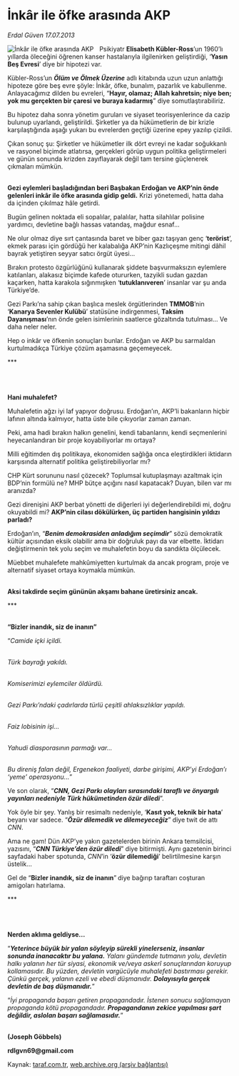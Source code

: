 # İnkâr ile öfke arasında AKP

*Erdal Güven 17.07.2013*

<div class="yazi"><img align="left" alt="İnkâr ile öfke arasında AKP" border="0" src="http://www.taraf.com.tr/fotoraflar/makaleler/inkar-ile-ofke-arasinda-akp_8149_orijinal.jpg" style="border-right-width:10px; border-color:#FFFFFF"/><p>Psikiyatr <b>Elisabeth Kübler-Ross</b>’un 1960’lı yıllarda öleceğini öğrenen kanser hastalarıyla ilgilenirken geliştirdiği, ‘<b>Yasın Beş Evresi</b>’ diye bir hipotezi var.</p>
<p>Kübler-Ross’un <b><i>Ölüm ve Ölmek Üzerine</i></b> adlı kitabında uzun uzun anlattığı hipoteze göre beş evre şöyle: İnkâr, öfke, bunalım, pazarlık ve kabullenme. Anlayacağımız dilden bu evreleri, “<b>Hayır, olamaz; Allah kahretsin; niye ben; yok mu gerçekten bir çaresi ve buraya kadarmış</b>” diye somutlaştırabiliriz.</p>
<p>Bu hipotez daha sonra yönetim guruları ve siyaset teorisyenlerince da cazip bulunup uyarlandı, geliştirildi. Şirketler ya da hükümetlerin de bir krizle karşılaştığında aşağı yukarı bu evrelerden geçtiği üzerine epey yazılıp çizildi. </p>
<p>Çıkan sonuç şu: Şirketler ve hükümetler ilk dört evreyi ne kadar soğukkanlı ve rasyonel biçimde atlatırsa, gerçekleri görüp uygun politika geliştirmeleri ve günün sonunda krizden zayıflayarak değil tam tersine güçlenerek çıkmaları mümkün.</p>
<p><b><br/>Gezi eylemleri başladığından beri Başbakan Erdoğan ve AKP’nin önde gelenleri inkâr ile öfke arasında gidip geldi.</b> Krizi yönetemedi, hatta daha da içinden çıkılmaz hâle getirdi. </p>
<p>Bugün gelinen noktada eli sopalılar, palalılar, hatta silahlılar polisine yardımcı, devletine bağlı hassas vatandaş, mağdur esnaf... </p>
<p>Ne olur olmaz diye sırt çantasında baret ve biber gazı taşıyan genç ‘<b>terörist</b>’, ekmek parası için gördüğü her kalabalığa  AKP’nin Kazlıçeşme mitingi dâhil  bayrak yetiştiren seyyar satıcı örgüt üyesi... </p>
<p>Bırakın protesto özgürlüğünü kullanarak şiddete başvurmaksızın eylemlere katılanları, alakasız biçimde kafede otururken, tazyikli sudan gazdan kaçarken, hatta karakola sığınmışken ‘<b>tutuklanıveren</b>’ insanlar var şu anda Türkiye’de.</p>
<p>Gezi Parkı’na sahip çıkan başlıca meslek örgütlerinden <b>TMMOB</b>’nin ‘<b>Kanarya Sevenler Kulübü</b>’ statüsüne indirgenmesi, <b>Taksim Dayanışması</b>’nın önde gelen isimlerinin saatlerce gözaltında tutulması... Ve daha neler neler.</p>
<p>Hep o inkâr ve öfkenin sonuçları bunlar. Erdoğan ve AKP bu sarmaldan kurtulmadıkça Türkiye çözüm aşamasına geçemeyecek.</p>
<p>***</p>
<p><b> </b></p>
<p><b><br/>Hani muhalefet?</b></p>
<p>Muhalefetin ağzı iyi laf yapıyor doğrusu. Erdoğan’ın, AKP’li bakanların hiçbir lafının altında kalmıyor, hatta üste bile çıkıyorlar zaman zaman.</p>
<p>Peki, ama hadi bırakın halkın genelini, kendi tabanlarını, kendi seçmenlerini heyecanlandıran bir proje koyabiliyorlar mı ortaya?</p>
<p>Milli eğitimden dış politikaya, ekonomiden sağlığa onca eleştirdikleri iktidarın karşısında alternatif politika geliştirebiliyorlar mı?</p>
<p>CHP Kürt sorununu nasıl çözecek? Toplumsal kutuplaşmayı azaltmak için BDP’nin formülü ne? MHP bütçe açığını nasıl kapatacak? Duyan, bilen var mı aranızda?</p>
<p>Gezi direnişini AKP berbat yönetti de diğerleri iyi değerlendirebildi mi, doğru okuyabildi mi? <b>AKP’nin cilası dökülürken, üç partiden hangisinin yıldızı parladı?</b></p>
<p>Erdoğan’ın, “<b><i>Benim demokrasiden anladığım seçimdir</i></b>” sözü demokratik kültür açısından eksik olabilir ama bir doğruluk payı da var elbette. İktidarı değiştirmenin tek yolu seçim ve muhalefetin boyu da sandıkta ölçülecek. </p>
<p>Müebbet muhalefete mahkûmiyetten kurtulmak da ancak program, proje ve alternatif siyaset ortaya koymakla mümkün. </p>
<p><b><br/>Aksi takdirde seçim gününün akşamı bahane üretirsiniz ancak.</b></p>
<p>***</p>
<p><b><br/>“Bizler inandık, siz de inanın”</b></p>
<p>“<i>Camide içki içildi.</i></p>
<p><i><br/>Türk bayrağı yakıldı.</i></p>
<p><i><br/>Komiserimizi eylemciler öldürdü.</i></p>
<p><i><br/>Gezi Parkı’ndaki çadırlarda türlü çeşitli ahlaksızlıklar yapıldı.</i></p>
<p><i><br/>Faiz lobisinin işi... </i></p>
<p><i><br/>Yahudi diasporasının parmağı var...</i></p>
<p><i><br/>Bu direniş falan değil, Ergenekon faaliyeti, darbe girişimi, AKP’yi Erdoğan’ı ‘yeme’ operasyonu...</i>”</p>
<p>Ve son olarak, “<b><i>CNN, Gezi Parkı olayları sırasındaki taraflı ve önyargılı yayınları nedeniyle Türk hükümetinden özür diledi</i></b>”.</p>
<p>Yok öyle bir şey. Yanlış bir resimaltı nedeniyle, ‘<b>Kasıt yok, teknik bir hata</b>’ beyanı var sadece. “<b><i>Özür dilemedik ve dilemeyeceğiz</i></b>” diye twit de attı <i>CNN</i>. </p>
<p>Ama ne gam! Dün AKP’ye yakın gazetelerden birinin Ankara temsilcisi, yazısını, “<b><i>CNN Türkiye’den özür diledi</i></b>” diye bitirmişti. Aynı gazetenin birinci sayfadaki haber spotunda, <i>CNN</i>’in ‘<b>özür dilemediği</b>’ belirtilmesine karşın üstelik... </p>
<p>Gel de “<b>Bizler inandık, siz de inanın</b>”<b> </b>diye bağırıp taraftarı coşturan amigoları hatırlama.</p>
<p>***</p>
<p><b> </b></p>
<p><b><br/>Nerden aklıma geldiyse...</b></p>
<p>“<b><i>Yeterince büyük bir yalan söyleyip sürekli yinelerseniz, insanlar sonunda inanacaktır bu yalana.</i></b><i> Yalanı gündemde tutmanın yolu, devletin halkı yalanın her tür siyasi, ekonomik ve/veya askerî sonuçlarından koruyup kollamasıdır. Bu yüzden, devletin vargücüyle muhalefeti bastırması gerekir. Çünkü gerçek, yalanın ezeli ve ebedi düşmanıdır. <b>Dolayısıyla gerçek devletin de baş düşmanıdır.</b></i>”</p>
<p>“<i>İyi propaganda başarı getiren propagandadır. İstenen sonucu sağlamayan propaganda kötü propagandadır. <b>Propagandanın zekice yapılması şart değildir, aslolan başarı sağlamasıdır.</b></i>” </p>
<p><b><br/>(Joseph Göbbels)</b></p>
<p><b><b></b></b></p>
<p><b>rdlgvn69@gmail.com</b></p>
</div>

Kaynak: [taraf.com.tr](http://www.taraf.com.tr/erdal-guven/makale-inkar-ile-ofke-arasinda-akp.htm), [web.archive.org (arşiv bağlantısı)](http://web.archive.org/web/20131022071558/http://www.taraf.com.tr/erdal-guven/makale-inkar-ile-ofke-arasinda-akp.htm)
